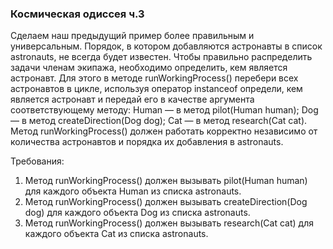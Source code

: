 
### Космическая одиссея ч.3

Сделаем наш предыдущий пример более правильным и универсальным.
Порядок, в котором добавляются астронавты в список astronauts, не всегда будет известен. Чтобы правильно распределить задачи членам экипажа,
необходимо определить, кем является астронавт. Для этого в методе runWorkingProcess() перебери всех астронавтов в цикле,
используя оператор instanceof определи, кем является астронавт и передай его в качестве аргумента соответствующему методу:
Human &mdash; в метод pilot(Human human);
Dog &mdash; в метод createDirection(Dog dog);
Cat &mdash; в метод research(Cat cat).
Метод runWorkingProcess() должен работать корректно независимо от количества астронавтов и порядка их добавления в astronauts.


Требования:
1.	Метод runWorkingProcess() должен вызывать pilot(Human human) для каждого объекта Human из списка astronauts.
2.	Метод runWorkingProcess() должен вызывать createDirection(Dog dog) для каждого объекта Dog из списка astronauts.
3.	Метод runWorkingProcess() должен вызывать research(Cat cat) для каждого объекта Cat из списка astronauts.



